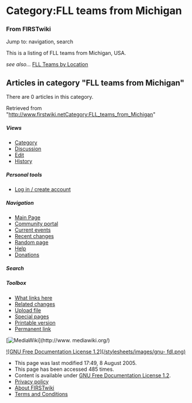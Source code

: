 # Category:FLL teams from Michigan

### From FIRSTwiki

Jump to: navigation, search

This is a listing of FLL teams from Michigan, USA.

_see also..._ [FLL Teams by Location](FLL_Teams_by_Location "FLL
Teams by Location" )

  

## Articles in category "FLL teams from Michigan"

There are 0 articles in this category.

Retrieved from
"<http://www.firstwiki.netCategory:FLL_teams_from_Michigan>"

##### Views

  * [Category](Category:FLL_teams_from_Michigan)
  * [Discussion](/index.php?title=Category_talk:FLL_teams_from_Michigan&action=edit)
  * [Edit](/index.php?title=Category:FLL_teams_from_Michigan&action=edit)
  * [History](/index.php?title=Category:FLL_teams_from_Michigan&action=history)

##### Personal tools

  * [Log in / create account](/index.php?title=Special:Userlogin&returnto=Category:FLL_teams_from_Michigan)

[](Main_Page "Main Page" )

##### Navigation

  * [Main Page](Main_Page)
  * [Community portal](FIRSTwiki:Community_portal)
  * [Current events](Current_events)
  * [Recent changes](Special:Recentchanges)
  * [Random page](Special:Random)
  * [Help](Help:Contents)
  * [Donations](FIRSTwiki:Site_support)

##### Search



##### Toolbox

  * [What links here](Special:Whatlinkshere/Category:FLL_teams_from_Michigan)
  * [Related changes](Special:Recentchangeslinked/Category:FLL_teams_from_Michigan)
  * [Upload file](Special:Upload)
  * [Special pages](Special:Specialpages)
  * [Printable version](/index.php?title=Category:FLL_teams_from_Michigan&printable=yes)
  * [Permanent link](/index.php?title=Category:FLL_teams_from_Michigan&oldid=40612)

[![MediaWiki](/skins/common/images/poweredby_mediawiki_88x31.png)](http://www.
mediawiki.org/)

[![GNU Free Documentation License 1.2](/stylesheets/images/gnu-
fdl.png)](http://www.gnu.org/copyleft/fdl.html)

  * This page was last modified 17:49, 8 August 2005.
  * This page has been accessed 485 times.
  * Content is available under [GNU Free Documentation License 1.2](http://www.gnu.org/copyleft/fdl.html "http://www.gnu.org/copyleft/fdl.html" ).
  * [Privacy policy](FIRSTwiki:Privacy_policy "FIRSTwiki:Privacy policy" )
  * [About FIRSTwiki](FIRSTwiki:About "FIRSTwiki:About" )
  * [Terms and Conditions](FIRSTwiki:Terms_and_conditions "FIRSTwiki:Terms and conditions" )

